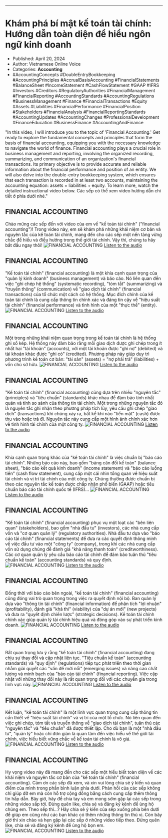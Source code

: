 
---

# Khám phá bí mật kế toán tài chính: Hướng dẫn toàn diện để hiểu ngôn ngữ kinh doanh

- Published: April 20, 2024
- Author: Vietnamese Online Voice
- Categories: **Accounting**
- #AccountingConcepts #DoubleEntryBookkeeping #AccountingPrinciples #AccrualBasisAccounting #FinancialStatements #BalanceSheet #IncomeStatement #CashFlowStatement #GAAP #IFRS #Investors #Creditors #RegulatoryAuthorities #FinancialManagement #FinancialReporting #AccountingStandards #AccountingRegulations #BusinessManagement #Finance #FinancialTransactions #Equity #Assets #Liabilities #FinancialPerformance #FinancialPosition #Stakeholders #FinancialAnalysis #FinancialReportingStandards #AccountingUpdates #AccountingChanges #ProfessionalDevelopment #FinanceEducation #BusinessFinance #AccountingAndFinance

"In this video, I will introduce you to the topic of 'Financial Accounting.' Get ready to explore the fundamental concepts and principles that form the basis of financial accounting, equipping you with the necessary knowledge to navigate the world of finance. Financial accounting plays a crucial role in business management and reporting, involving the organized recording, summarizing, and communication of an organization's financial transactions. Its primary objective is to provide accurate and reliable information about the financial performance and position of an entity. We will also delve into the double-entry bookkeeping system, which ensures that each transaction is recorded in at least two accounts, maintaining the accounting equation: assets = liabilities + equity. To learn more, watch the detailed instructional video below. Các sếp có thể xem video hướng dẫn chi tiết ở phía dưới nhé."


## FINANCIAL ACCOUNTING

Chào mừng các sếp đến với video của em về "kế toán tài chính" ("financial accounting")! Trong video này, em sẽ khám phá những khái niệm cơ bản và nguyên tắc của kế toán tài chính, mang đến cho các sếp một nền tảng vững chắc để hiểu và điều hướng trong thế giới tài chính. Vậy thì, chúng ta hãy bắt đầu ngay thôi!
![FINANCIAL ACCOUNTING](https://http-archiver-apis-production-80.schnworks.com/storage/images/transitions/2024-04-20/transition--159092357-Montserrat-Black-1A237E.jpg)
[Listen to the audio](https://http-archiver-apis-production-80.schnworks.com/storage/audio/file-37636193829.mp3)



## FINANCIAL ACCOUNTING

"Kế toán tài chính" (financial accounting) là một khía cạnh quan trọng của "quản lý kinh doanh" (business management) và báo cáo. Nó liên quan đến việc "ghi chép hệ thống" (systematic recording), "tóm tắt" (summarizing) và "truyền thông" (communication) về "giao dịch tài chính" (financial transactions) của tổ chức một cách có hệ thống. Mục đích chính của kế toán tài chính là cung cấp thông tin chính xác và đáng tin cậy về "hiệu suất tài chính" (financial performance) và tình hình của một "thực thể" (entity).
![FINANCIAL ACCOUNTING](https://http-archiver-apis-production-80.schnworks.com/storage/images/transitions/2024-04-20/transition-28851990114-Montserrat-Thin-1A237E.jpg)
[Listen to the audio](https://http-archiver-apis-production-80.schnworks.com/storage/audio/file-65920459919.mp3)



## FINANCIAL ACCOUNTING

Một trong những khái niệm quan trọng trong kế toán tài chính là hệ thống ghi sổ kép. Hệ thống này đảm bảo rằng mỗi giao dịch được ghi chép trong ít nhất hai "tài khoản" (accounts), với một tài khoản được "ghi nợ" (debited) và tài khoản khác được "ghi có" (credited). Phương pháp này giúp duy trì phương trình kế toán cơ bản: "tài sản" (assets) = "nợ phải trả" (liabilities) + vốn chủ sở hữu.
![FINANCIAL ACCOUNTING](https://http-archiver-apis-production-80.schnworks.com/storage/images/transitions/2024-04-20/transition-13478813932-Montserrat-Thin-9C27B0.jpg)
[Listen to the audio](https://http-archiver-apis-production-80.schnworks.com/storage/audio/file-39970574122.mp3)



## FINANCIAL ACCOUNTING

"Kế toán tài chính" (financial accounting) cũng dựa trên nhiều "nguyên tắc" (principles) và "tiêu chuẩn" (standards) khác nhau để đảm bảo tính nhất quán và tính so sánh của thông tin tài chính. Một trong những nguyên tắc đó là nguyên tắc ghi nhận theo phương pháp tích lũy, yêu cầu ghi chép "giao dịch" (transactions) khi chúng xảy ra, bất kể khi nào "tiền mặt" (cash) được thu vào hoặc trả đi. Nguyên tắc này cung cấp một hình ảnh chính xác hơn về tình hình tài chính của một công ty.
![FINANCIAL ACCOUNTING](https://http-archiver-apis-production-80.schnworks.com/storage/images/transitions/2024-04-20/transition--10876182508-Montserrat-ExtraBold-7B1FA2.jpg)
[Listen to the audio](https://http-archiver-apis-production-80.schnworks.com/storage/audio/file-22722413052.mp3)



## FINANCIAL ACCOUNTING

Khía cạnh quan trọng khác của "kế toán tài chính" là việc chuẩn bị "báo cáo tài chính". Những báo cáo này, bao gồm "bảng cân đối kế toán" (balance sheet), "báo cáo kết quả kinh doanh" (income statement) và "báo cáo luồng tiền" (cash flow statement), cung cấp một cái nhìn tổng quan về hiệu suất tài chính và vị trí tài chính của một công ty. Chúng thường được chuẩn bị theo các nguyên tắc kế toán được chấp nhận phổ biến (GAAP) hoặc tiêu chuẩn báo cáo tài chính quốc tế (IFRS)...
![FINANCIAL ACCOUNTING](https://http-archiver-apis-production-80.schnworks.com/storage/images/transitions/2024-04-20/transition-8742046389-Montserrat-ExtraBold-512DA8.jpg)
[Listen to the audio](https://http-archiver-apis-production-80.schnworks.com/storage/audio/file-28183846079.mp3)



## FINANCIAL ACCOUNTING

"Kế toán tài chính" (financial accounting) phục vụ một loạt các "bên liên quan" (stakeholders), bao gồm "nhà đầu tư" (investors), các nhà cung cấp vốn và "cơ quan quản lý" (regulatory authorities). Nhà đầu tư dựa vào "báo cáo tài chính" (financial statements) để đưa ra các quyết định thông minh về việc đầu tư vào một "công ty" (company), trong khi các nhà cung cấp vốn sử dụng chúng để đánh giá "khả năng thanh toán" (creditworthiness). Các cơ quan quản lý yêu cầu báo cáo tài chính để đảm bảo tuân thủ "tiêu chuẩn kế toán" (accounting standards) và quy định.
![FINANCIAL ACCOUNTING](https://http-archiver-apis-production-80.schnworks.com/storage/images/transitions/2024-04-20/transition--22025049058-Montserrat-Bold-283593.jpg)
[Listen to the audio](https://http-archiver-apis-production-80.schnworks.com/storage/audio/file-19599978551.mp3)



## FINANCIAL ACCOUNTING

Đồng thời với báo cáo bên ngoài, "kế toán tài chính" (financial accounting) cũng đóng vai trò quan trọng trong việc ra quyết định nội bộ. Ban quản lý dựa vào "thông tin tài chính" (financial information) để phân tích "lợi nhuận" (profitability), đánh giá "khả thi" (viability) của "dự án mới" (new projects) và đưa ra "quyết định chiến lược" (strategic decisions). Kế toán tài chính chính xác giúp quản lý tài chính hiệu quả và đóng góp vào sự phát triển kinh doanh.
![FINANCIAL ACCOUNTING](https://http-archiver-apis-production-80.schnworks.com/storage/images/transitions/2024-04-20/transition-44106979794-Montserrat-Bold-7B1FA2.jpg)
[Listen to the audio](https://http-archiver-apis-production-80.schnworks.com/storage/audio/file-9986476982.mp3)



## FINANCIAL ACCOUNTING

Rất quan trọng lưu ý rằng "kế toán tài chính" (financial accounting) đang chịu sự thay đổi và cập nhật liên tục. "Tiêu chuẩn kế toán" (accounting standards) và "quy định" (regulations) tiếp tục phát triển theo thời gian nhằm giải quyết các "vấn đề mới nổi" (emerging issues) và nâng cao chất lượng và minh bạch của "báo cáo tài chính" (financial reporting). Việc cập nhật với những thay đổi này là rất quan trọng đối với các chuyên gia trong lĩnh vực này.
![FINANCIAL ACCOUNTING](https://http-archiver-apis-production-80.schnworks.com/storage/images/transitions/2024-04-20/transition-18167028807-Montserrat-Thin-880E4F.jpg)
[Listen to the audio](https://http-archiver-apis-production-80.schnworks.com/storage/audio/file-36335618569.mp3)



## FINANCIAL ACCOUNTING

Kết luận, "kế toán tài chính" là một lĩnh vực quan trọng cung cấp thông tin cần thiết về "hiệu suất tài chính" và vị trí của một tổ chức. Nó liên quan đến việc ghi chép, tóm tắt và truyền thông về "giao dịch tài chính", tuân thủ các "nguyên tắc" và "tiêu chuẩn" đã được thiết lập. Cho dù bạn là một "nhà đầu tư", "quản lý" hoặc chỉ đơn giản là quan tâm đến việc hiểu về thế giới tài chính, việc hiểu biết vững chắc về kế toán tài chính là vô giá.
![FINANCIAL ACCOUNTING](https://http-archiver-apis-production-80.schnworks.com/storage/images/transitions/2024-04-20/transition-4471515381-Montserrat-Medium-1A237E.jpg)
[Listen to the audio](https://http-archiver-apis-production-80.schnworks.com/storage/audio/file-30119588306.mp3)



## FINANCIAL ACCOUNTING

Hy vọng video này đã mang đến cho các sếp một hiểu biết toàn diện về các khái niệm và nguyên tắc cơ bản của "kế toán tài chính" (financial accounting). Cám ơn các sếp đã xem, và xin vui lòng chia sẻ ý kiến và quan điểm của mình trong phần bình luận phía dưới. Phản hồi của các sếp không chỉ giúp đỡ em mà còn hỗ trợ cộng đồng bằng cách cung cấp thêm thông tin hấp dẫn. Bây giờ, hãy để chia tay và em mong sớm gặp lại các sếp trong những video sắp tới. Đừng quên like, chia sẻ và đăng ký kênh để ủng hộ chúng em. Theo sếp thì...? Hãy chia sẻ ý kiến của sếp xuống phía bên dưới để giúp em cũng như các bạn khác có thêm những thông tin thú vị. Còn bây giờ thì xin chào và hẹn gặp lại các sếp ở những video tiếp theo. Đừng quên like, chia sẻ và đăng ký kênh để ủng hộ bọn em.
![FINANCIAL ACCOUNTING](https://http-archiver-apis-production-80.schnworks.com/storage/images/transitions/2024-04-20/transition-18439916427-Montserrat-Bold-4A148C.jpg)
[Listen to the audio](https://http-archiver-apis-production-80.schnworks.com/storage/audio/file-430819150.mp3)

